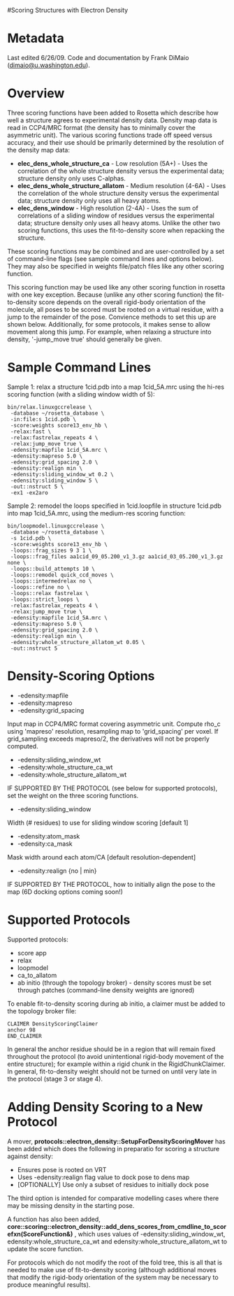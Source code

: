 #Scoring Structures with Electron Density

Metadata
========

Last edited 6/26/09. Code and documentation by Frank DiMaio (dimaio@u.washington.edu).

Overview
========

Three scoring functions have been added to Rosetta which describe how well a structure agrees to experimental density data. Density map data is read in CCP4/MRC format (the density has to minimally cover the asymmetric unit). The various scoring functions trade off speed versus accuracy, and their use should be primarily determined by the resolution of the density map data:

-   **elec\_dens\_whole\_structure\_ca** - Low resolution (5A+) - Uses the correlation of the whole structure density versus the experimental data; structure density only uses C-alphas.
-   **elec\_dens\_whole\_structure\_allatom** - Medium resolution (4-6A) - Uses the correlation of the whole structure density versus the experimental data; structure density only uses all heavy atoms.
-   **elec\_dens\_window** - High resolution (2-4A) - Uses the sum of correlations of a sliding window of residues versus the experimental data; structure density only uses all heavy atoms. Unlike the other two scoring functions, this uses the fit-to-density score when repacking the structure.

These scoring functions may be combined and are user-controlled by a set of command-line flags (see sample command lines and options below). They may also be specified in weights file/patch files like any other scoring function.

This scoring function may be used like any other scoring function in rosetta with one key exception. Because (unlike any other scoring function) the fit-to-density score depends on the overall rigid-body orientation of the molecule, all poses to be scored must be rooted on a virtual residue, with a jump to the remainder of the pose. Convience methods to set this up are shown below. Additionally, for some protocols, it makes sense to allow movement along this jump. For example, when relaxing a structure into density, '-jump\_move true' should generally be given.

Sample Command Lines
====================

Sample 1: relax a structure 1cid.pdb into a map 1cid\_5A.mrc using the hi-res scoring function (with a sliding window width of 5):

```
bin/relax.linuxgccrelease \
 -database ~/rosetta_database \
 -in:file:s 1cid.pdb \
 -score:weights score13_env_hb \
 -relax:fast \
 -relax:fastrelax_repeats 4 \
 -relax:jump_move true \
 -edensity:mapfile 1cid_5A.mrc \
 -edensity:mapreso 5.0 \
 -edensity:grid_spacing 2.0 \
 -edensity:realign min \
 -edensity:sliding_window_wt 0.2 \
 -edensity:sliding_window 5 \
 -out::nstruct 5 \
 -ex1 -ex2aro 
```

Sample 2: remodel the loops specified in 1cid.loopfile in structure 1cid.pdb into map 1cid\_5A.mrc, using the medium-res scoring function:

```
bin/loopmodel.linuxgccrelease \
 -database ~/rosetta_database \
 -s 1cid.pdb \
 -score:weights score13_env_hb \
 -loops::frag_sizes 9 3 1 \
 -loops::frag_files aa1cid_09_05.200_v1_3.gz aa1cid_03_05.200_v1_3.gz none \
 -loops::build_attempts 10 \
 -loops::remodel quick_ccd_moves \
 -loops::intermedrelax no \
 -loops::refine no \
 -loops::relax fastrelax \
 -loops::strict_loops \
 -relax:fastrelax_repeats 4 \
 -relax:jump_move true \
 -edensity:mapfile 1cid_5A.mrc \
 -edensity:mapreso 5.0 \
 -edensity:grid_spacing 2.0 \
 -edensity:realign min \
 -edensity:whole_structure_allatom_wt 0.05 \
 -out::nstruct 5
```

Density-Scoring Options
=======================

-   -edensity:mapfile
-   -edensity:mapreso
-   -edensity:grid\_spacing

Input map in CCP4/MRC format covering asymmetric unit. Compute rho\_c using 'mapreso' resolution, resampling map to 'grid\_spacing' per voxel. If grid\_sampling exceeds mapreso/2, the derivatives will not be properly computed.

-   -edensity:sliding\_window\_wt
-   -edensity:whole\_structure\_ca\_wt
-   -edensity:whole\_structure\_allatom\_wt

IF SUPPORTED BY THE PROTOCOL (see below for supported protocols), set the weight on the three scoring functions.

-   -edensity:sliding\_window

Width (\# residues) to use for sliding window scoring [default 1]

-   -edensity:atom\_mask
-   -edensity:ca\_mask

Mask width around each atom/CA [default resolution-dependent]

-   -edensity:realign {no | min}

IF SUPPORTED BY THE PROTOCOL, how to initially align the pose to the map (6D docking options coming soon!)

Supported Protocols
===================

Supported protocols:

-   score app
-   relax
-   loopmodel
-   ca\_to\_allatom
-   ab initio (through the topology broker) - density scores must be set through patches (command-line density weights are ignored)

To enable fit-to-density scoring during ab initio, a claimer must be added to the topology broker file:

```
CLAIMER DensityScoringClaimer
anchor 98
END_CLAIMER
```

In general the anchor residue should be in a region that will remain fixed throughout the protocol (to avoid unintentional rigid-body movement of the entire structure); for example within a rigid chunk in the RigidChunkClaimer. In general, fit-to-density weight should not be turned on until very late in the protocol (stage 3 or stage 4).

Adding Density Scoring to a New Protocol
========================================

A mover, **protocols::electron\_density::SetupForDensityScoringMover** has been added which does the following in preparatio for scoring a structure against density:

-   Ensures pose is rooted on VRT
-   Uses -edensity:realign flag value to dock pose to dens map
-   [OPTIONALLY] Use only a subset of residues to initially dock pose

The third option is intended for comparative modelling cases where there may be missing density in the starting pose.

A function has also been added, **core::scoring::electron\_density::add\_dens\_scores\_from\_cmdline\_to\_scorefxn(ScoreFunction&)** , which uses values of -edensity:sliding\_window\_wt, edensity:whole\_structure\_ca\_wt and edensity:whole\_structure\_allatom\_wt to update the score function.

For protocols which do not modify the root of the fold tree, this is all that is needed to make use of fit-to-density scoring (although additional moves that modify the rigid-body orientation of the system may be necessary to produce meaningful results).
